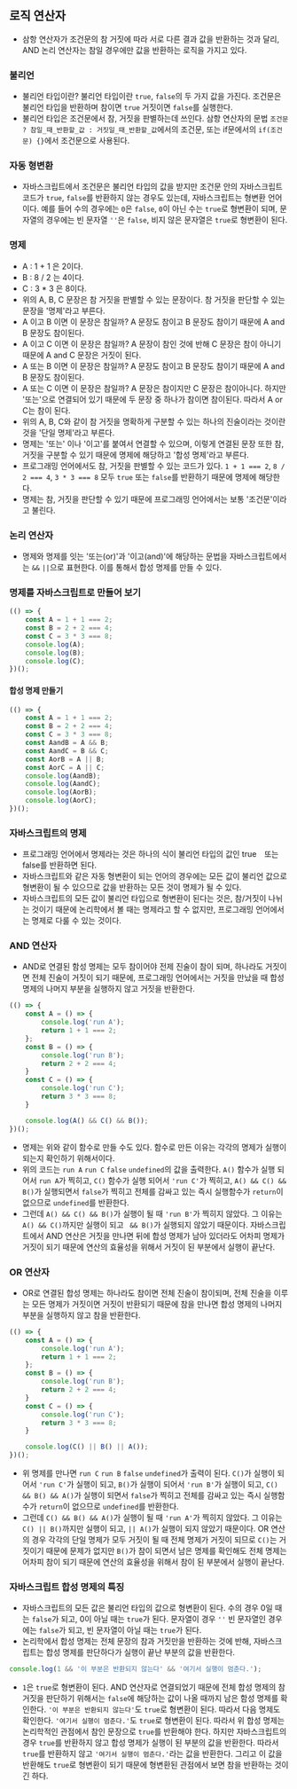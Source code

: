 ## 로직 연산자
- 삼항 연산자가 조건문의 참 거짓에 따라 서로 다른 결과 값을 반환하는 것과 달리, AND 논리 연산자는 참일 경우에만 값을 반환하는 로직을 가지고 있다.

### 불리언
- 불리언 타입이란? 불리언 타입이란 `true`, `false`의 두 가지 값을 가진다. 조건문은 불리언 타입을 반환하며 참이면 `true` 거짓이면 `false`를 실행한다.
- 불리언 타입은 조건문에서 참, 거짓을 판별하는데 쓰인다. 삼항 연산자의 문법 `조건문 ? 참일_때_반환할_값 : 거짓일_때_반환할_값`에서의 조건문, 또는 if문에서의 `if(조건문) {}`에서 조건문으로 사용된다.

### 자동 형변환
- 자바스크립트에서 조건문은 불리언 타입의 값을 받지만 조건문 안의 자바스크립트 코드가 `true`, `false`를 반환하지 않는 경우도 있는데, 자바스크립트는 형변환 언어이다. 예를 들어 수의 경우에는 `0`은 `false`, `0`이 아닌 수는 `true`로 형변환이 되며, 문자열의 경우에는 빈 문자열 `''`은 `false`, 비지 않은 문자열은 `true`로 형변환이 된다.

### 명제
- A : 1 + 1 은 2이다.
- B : 8 / 2 는 4이다.
- C : 3 * 3 은 8이다.
- 위의 A, B, C 문장은 참 거짓을 판별할 수 있는 문장이다. 참 거짓을 판단할 수 있는 문장을 '명제'라고 부른다.
- A 이고 B 이면 이 문장은 참일까? A 문장도 참이고 B 문장도 참이기 때문에 A and B 문장도 참이된다.
- A 이고 C 이면 이 문장은 참일까? A 문장이 참인 것에 반해 C 문장은 참이 아니기 때문에 A and C 문장은 거짓이 된다.
- A 또는 B 이면 이 문장은 참일까? A 문장도 참이고 B 문장도 참이기 때문에 A and B 문장도 참이된다.
- A 또는 C 이면 이 문장은 참일까? A 문장은 참이지만 C 문장은 참이아니다. 하지만 '또는'으로 연결되어 있기 때문에 두 문장 중 하나가 참이면 참이된다. 따라서 A or C는 참이 된다.
- 위의 A, B, C와 같이 참 거짓을 명확하게 구분할 수 있는 하나의 진술이라는 것이란 것을 '단일 명제'라고 부른다.
- 명제는 '또는' 이나 '이고'를 붙여서 연결할 수 있으며, 이렇게 연결된 문장 또한 참, 거짓을 구분할 수 있기 때문에 명제에 해당하고 '합성 명제'라고 부른다.
- 프로그래밍 언어에서도 참, 거짓을 판별할 수 있는 코드가 있다. `1 + 1 === 2`, `8 / 2 === 4`, `3 * 3 === 8` 모두 `true` 또는 `false`를 반환하기 때문에 명제에 해당한다.
- 명제는 참, 거짓을 판단할 수 있기 때문에 프로그래밍 언어에서는 보통 '조건문'이라고 불린다.

### 논리 연산자
- 명제와 명제를 잇는 '또는(or)'과 '이고(and)'에 해당하는 문법을 자바스크립트에서는 `&&` `||`으로 표현한다. 이를 통해서 합성 명제를 만들 수 있다.

### 명제를 자바스크립트로 만들어 보기
```js
(() => {
	const A = 1 + 1 === 2;
	const B = 2 + 2 === 4;
	const C = 3 * 3 === 8;
	console.log(A);
	console.log(B);
	console.log(C);
})();
```

#### 합성 명제 만들기
```js
(() => {
	const A = 1 + 1 === 2;
	const B = 2 + 2 === 4;
	const C = 3 * 3 === 8;
	const AandB = A && B;
	const AandC = B && C;
	const AorB = A || B;
	const AorC = A || C;
	console.log(AandB);
	console.log(AandC);
	console.log(AorB);
	console.log(AorC);
})();
```

### 자바스크립트의 명제
- 프로그래밍 언어에서 명제라는 것은 하나의 식이 불리언 타입의 값인 true　또는 false를 반환하면 된다.
- 자바스크립트와 같은 자동 형변환이 되는 언어의 경우에는 모든 값이 불리언 값으로 형변환이 될 수 있으므로 값을 반환하는 모든 것이 명제가 될 수 있다.
- 자바스크립트의 모든 값이 불리언 타입으로 형변환이 된다는 것은, 참/거짓이 나뉘는 것이기 때문에 논리학에서 볼 때는 명제라고 할 수 없지만, 프로그래밍 언어에서는 명제로 다룰 수 있는 것이다.

### AND 연산자
- AND로 연결된 함성 명제는 모두 참이어야 전제 진술이 참이 되며, 하나라도 거짓이면 전체 진술이 거짓이 되기 때문에, 프로그래밍 언어에서는 거짓을 만났을 때 합성 명제의 나머지 부분을 실행하지 않고 거짓을 반환한다.
```js
(() => {
	const A = () => {
		console.log('run A');
		return 1 + 1 === 2;
	};
	const B = () => {
		console.log('run B');
		return 2 + 2 === 4;
	}
	const C = () => {
		console.log('run C');
		return 3 * 3 === 8;
	}

	console.log(A() && C() && B());
})();
```
- 명제는 위와 같이 함수로 만들 수도 있다. 함수로 만든 이유는 각각의 명제가 실행이 되는지 확인하기 위해서이다.
- 위의 코드는 `run A` `run C` `false` `undefined`의 값을 출력한다. `A()` 함수가 실행 되어서 `run A`가 찍히고, `C()` 함수가 실행 되어서 `'run C'`가 찍히고, `A() && C() && B()`가 실행되면서 `false`가 찍히고 전체를 감싸고 있는 즉시 실행함수가 `return`이 없으므로 `undefined`를 반환한다.
- 그런데 `A() && C() && B()`가 실행이 될 때 `'run B'`가 찍히지 않았다. 그 이유는 `A() && C()`까지만 실행이 되고 ` && B()`가 실행되지 않았기 때문이다. 자바스크립트에서 AND 연산은 거짓을 만나면 뒤에 합성 명제가 남아 있더라도 어차피 명제가 거짓이 되기 때문에 연산의 효율성을 위해서 거짓이 된 부분에서 실행이 끝난다.

### OR 연산자
- OR로 연결된 합성 명제는 하나라도 참이면 전체 진술이 참이되며, 전체 진술을 이루는 모든 명제가 거짓이면 거짓이 반환되기 때문에 참을 만나면 합성 명제의 나머지 부분을 실행하지 않고 참을 반환한다.
```js
(() => {
	const A = () => {
		console.log('run A');
		return 1 + 1 === 2;
	};
	const B = () => {
		console.log('run B');
		return 2 + 2 === 4;
	}
	const C = () => {
		console.log('run C');
		return 3 * 3 === 8;
	}

	console.log(C() || B() || A());
})();
```
- 위 명제를 만나면 `run C` `run B` `false` `undefined`가 출력이 된다. `C()`가 실행이 되어서 `'run C'`가 실행이 되고, `B()`가 실행이 되어서 `'run B'`가 실행이 되고, `C() && B() && A()`가 실행이 되면서 `false`가 찍히고 전체를 감싸고 있는 즉시 실행함수가 `return`이 없으므로 `undefined`를 반환한다.
- 그런데 `C() && B() && A()`가 실행이 될 때 `'run A'`가 찍히지 않았다. 그 이유는 `C() || B()`까지만 실행이 되고, `|| A()`가 실행이 되지 않았기 때문이다. OR 연산의 경우 각각의 단일 명제가 모두 거짓이 될 때 전체 명제가 거짓이 되므로 `C()`는 거짓이기 때문에 문제가 없지만 `B()`가 참이 되면서 남은 명제를 확인해도 전체 명제는 어차피 참이 되기 때문에 연산의 효율성을 위해서 참이 된 부분에서 실행이 끝난다.

### 자바스크립트 합성 명제의 특징
- 자바스크립트의 모든 값은 불리언 타입의 값으로 형변환이 된다. 수의 경우 0일 때는 `false`가 되고, 0이 아닐 때는 `true`가 된다. 문자열이 경우 `''` 빈 문자열인 경우에는 `false`가 되고, 빈 문자열이 아닐 때는 `true`가 된다.
- 논리학에서 합성 명제는 전체 문장의 참과 거짓만을 반환하는 것에 반해, 자바스크립트는 합성 명제를 판단하다가 실행이 끝난 부분의 값을 반환한다.
```js
console.log(1 && '이 부분은 반환되지 않는다' && '여기서 실행이 멈춘다.');
```
- `1`은 `true`로 형변환이 된다. AND 연산자로 연결되었기 때문에 전체 합성 명제의 참 거짓을 판단하기 위해서는 `false`에 해당하는 값이 나올 때까지 남은 함성 명제를 확인한다. `'이 부분은 반환되지 않는다'`도 `true`로 형변환이 된다. 따라서 다음 명제도 확인한다. `'여기서 실행이 멈춘다.'`도 `true`로 형변환이 된다. 따라서 위 합성 명제는 논리학적인 관점에서 참인 문장으로 `true`를 반환해야 한다. 하지만 자바스크립트의 경우 `true`를 반환하지 않고 합성 명제가 실행이 된 부분의 값을 반환한다. 따라서 `true`를 반환하지 않고 `'여기서 실행이 멈춘다.'`라는 값을 반환한다. 그리고 이 값을 반환해도 `true`로 형변환이 되기 때문에 형변환된 관점에서 보면 참을 반환하는 것이긴 하다.
